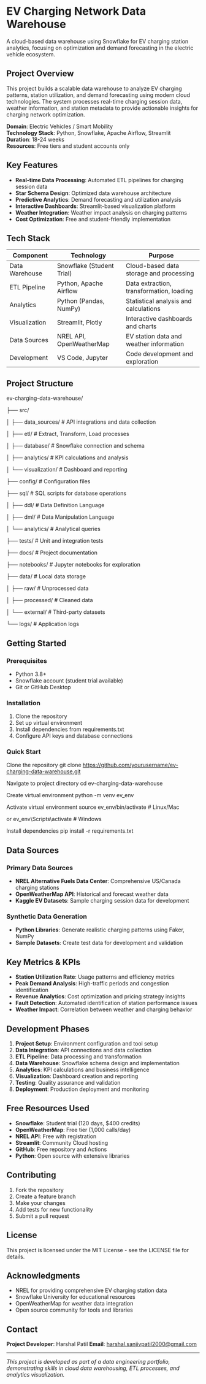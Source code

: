 # EV Charging Network Data Warehouse

A cloud-based data warehouse using Snowflake for EV charging station analytics, focusing on optimization and demand forecasting in the electric vehicle ecosystem.

## Project Overview

This project builds a scalable data warehouse to analyze EV charging patterns, station utilization, and demand forecasting using modern cloud technologies. The system processes real-time charging session data, weather information, and station metadata to provide actionable insights for charging network optimization.

**Domain**: Electric Vehicles / Smart Mobility  
**Technology Stack**: Python, Snowflake, Apache Airflow, Streamlit  
**Duration**: 18-24 weeks  
**Resources**: Free tiers and student accounts only

## Key Features

- **Real-time Data Processing**: Automated ETL pipelines for charging session data
- **Star Schema Design**: Optimized data warehouse architecture
- **Predictive Analytics**: Demand forecasting and utilization analysis
- **Interactive Dashboards**: Streamlit-based visualization platform
- **Weather Integration**: Weather impact analysis on charging patterns
- **Cost Optimization**: Free and student-friendly implementation

## Tech Stack

| Component | Technology | Purpose |
|-----------|------------|---------|
| Data Warehouse | Snowflake (Student Trial) | Cloud-based data storage and processing |
| ETL Pipeline | Python, Apache Airflow | Data extraction, transformation, loading |
| Analytics | Python (Pandas, NumPy) | Statistical analysis and calculations |
| Visualization | Streamlit, Plotly | Interactive dashboards and charts |
| Data Sources | NREL API, OpenWeatherMap | EV station data and weather information |
| Development | VS Code, Jupyter | Code development and exploration |

## Project Structure

ev-charging-data-warehouse/

├── src/

│ ├── data_sources/ # API integrations and data collection

│ ├── etl/ # Extract, Transform, Load processes

│ ├── database/ # Snowflake connection and schema

│ ├── analytics/ # KPI calculations and analysis

│ └── visualization/ # Dashboard and reporting

├── config/ # Configuration files

├── sql/ # SQL scripts for database operations

│ ├── ddl/ # Data Definition Language

│ ├── dml/ # Data Manipulation Language

│ └── analytics/ # Analytical queries

├── tests/ # Unit and integration tests

├── docs/ # Project documentation

├── notebooks/ # Jupyter notebooks for exploration

├── data/ # Local data storage

│ ├── raw/ # Unprocessed data

│ ├── processed/ # Cleaned data

│ └── external/ # Third-party datasets

└── logs/ # Application logs



## Getting Started

### Prerequisites
- Python 3.8+
- Snowflake account (student trial available)
- Git or GitHub Desktop

### Installation
1. Clone the repository
2. Set up virtual environment
3. Install dependencies from requirements.txt
4. Configure API keys and database connections

### Quick Start
Clone the repository
git clone https://github.com/yourusername/ev-charging-data-warehouse.git

Navigate to project directory
cd ev-charging-data-warehouse

Create virtual environment
python -m venv ev_env

Activate virtual environment
source ev_env/bin/activate # Linux/Mac

or
ev_env\Scripts\activate # Windows

Install dependencies
pip install -r requirements.txt



## Data Sources

### Primary Data Sources
- **NREL Alternative Fuels Data Center**: Comprehensive US/Canada charging stations
- **OpenWeatherMap API**: Historical and forecast weather data
- **Kaggle EV Datasets**: Sample charging session data for development

### Synthetic Data Generation
- **Python Libraries**: Generate realistic charging patterns using Faker, NumPy
- **Sample Datasets**: Create test data for development and validation

## Key Metrics & KPIs

- **Station Utilization Rate**: Usage patterns and efficiency metrics
- **Peak Demand Analysis**: High-traffic periods and congestion identification
- **Revenue Analytics**: Cost optimization and pricing strategy insights
- **Fault Detection**: Automated identification of station performance issues
- **Weather Impact**: Correlation between weather and charging behavior

## Development Phases

1. **Project Setup**: Environment configuration and tool setup
2. **Data Integration**: API connections and data collection
3. **ETL Pipeline**: Data processing and transformation
4. **Data Warehouse**: Snowflake schema design and implementation
5. **Analytics**: KPI calculations and business intelligence
6. **Visualization**: Dashboard creation and reporting
7. **Testing**: Quality assurance and validation
8. **Deployment**: Production deployment and monitoring

## Free Resources Used

- **Snowflake**: Student trial (120 days, $400 credits)
- **OpenWeatherMap**: Free tier (1,000 calls/day)
- **NREL API**: Free with registration
- **Streamlit**: Community Cloud hosting
- **GitHub**: Free repository and Actions
- **Python**: Open source with extensive libraries

## Contributing

1. Fork the repository
2. Create a feature branch
3. Make your changes
4. Add tests for new functionality
5. Submit a pull request

## License

This project is licensed under the MIT License - see the LICENSE file for details.

## Acknowledgments

- NREL for providing comprehensive EV charging station data
- Snowflake University for educational resources
- OpenWeatherMap for weather data integration
- Open source community for tools and libraries

## Contact

**Project Developer**: Harshal Patil
**Email**: harshal.sanjivpatil2000@gmail.com  


---

*This project is developed as part of a data engineering portfolio, demonstrating skills in cloud data warehousing, ETL processes, and analytics visualization.*
